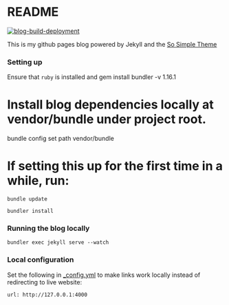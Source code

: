 # README

[![blog-build-deployment](https://github.com/indradhanush/indradhanush.github.io/actions/workflows/pages/pages-build-deployment/badge.svg)](https://github.com/indradhanush/indradhanush.github.io/actions/workflows/pages/pages-build-deployment)

This is my github pages blog powered by Jekyll and the [So Simple Theme](https://github.com/mmistakes/so-simple-theme)

### Setting up

Ensure that `ruby` is installed and gem install bundler -v 1.16.1

# Install blog dependencies locally at vendor/bundle under project root.
bundle config set path vendor/bundle

# If setting this up for the first time in a while, run:
 
```
bundle update

bundler install
```

### Running the blog locally

`bundler exec jekyll serve --watch`

### Local configuration

Set the following in [_config.yml](_config.yml) to make links work
locally instead of redirecting to live website:

```
url: http://127.0.0.1:4000
```
